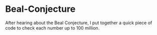 # Beal-Conjecture
After hearing about the Beal Conjecture, I put together a quick piece of code to check each number up to 100 million.
